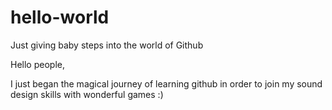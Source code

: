 # hello-world
Just giving baby steps into the world of Github

Hello people,

I just began the magical journey of learning github in order to join my sound design skills with wonderful games :)
